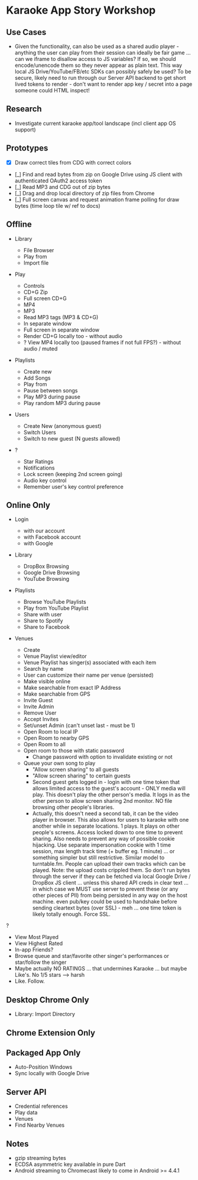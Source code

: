 Karaoke App Story Workshop
==========================

Use Cases
---------
 - Given the functionality, can also be used as a shared audio player - anything the user can play from their session can ideally be fair game ... can we iframe to disallow access to JS variables?  If so, we should encode/unencode them so they never appear as plain text.  This way local JS Drive/YouTube/FB/etc SDKs can possibly safely be used?  To be secure, likely need to run through our Server API backend to get short lived tokens to render - don't want to render app key / secret into a page someone could HTML inspect!

Research
--------

 - Investigate current karaoke app/tool landscape (incl client app OS support)

Prototypes
----------

 - [x] Draw correct tiles from CDG with correct colors
 - [_] Find and read bytes from zip on Google Drive using JS client with authenticated OAuth2 access token
 - [_] Read MP3 and CDG out of zip bytes
 - [_] Drag and drop local directory of zip files from Chrome
 - [_] Full screen canvas and request animation frame polling for draw bytes (time loop tile w/ ref to docs)

Offline
-------

 - Library
   - File Browser
   - Play from
   - Import file

 - Play
   - Controls
   - CD+G Zip
   - Full screen CD+G
   - MP4
   - MP3
   - Read MP3 tags (MP3 & CD+G)
   - In separate window
   - Full screen in separate window
   - Render CD+G locally too - without audio
   - ? View MP4 locally too (paused frames if not full FPS?) - without audio / muted

 - Playlists
   - Create new
   - Add Songs
   - Play from
   - Pause between songs
   - Play MP3 during pause
   - Play random MP3 during pause

 - Users
   - Create New (anonymous guest)
   - Switch Users
   - Switch to new guest (N guests allowed)

 - ?
   - Star Ratings 
   - Notifications
   - Lock screen (keeping 2nd screen going)
   - Audio key control
   - Remember user's key control preference

Online Only
-----------

 - Login
   - with our account
   - with Facebook account
   - with Google
   
 - Library
   - DropBox Browsing
   - Google Drive Browsing
   - YouTube Browsing

 - Playlists
   - Browse YouTube Playlists
   - Play from YouTube Playlist
   - Share with user
   - Share to Spotify
   - Share to Facebook

 - Venues
   - Create
   - Venue Playlist view/editor
   - Venue Playlist has singer(s) associated with each item
   - Search by name
   - User can customize their name per venue (persisted)
   - Make visible online
   - Make searchable from exact IP Address
   - Make searchable from GPS
   - Invite Guest
   - Invite Admin
   - Remove User
   - Accept Invites
   - Set/unset Admin (can't unset last - must be 1)
   - Open Room to local IP
   - Open Room to nearby GPS
   - Open Room to all
   - Open room to those with static password
     - Change password with option to invalidate existing or not
   - Queue your own song to play
     - "Allow screen sharing" to all guests
     - "Allow screen sharing" to certain guests
     - Second guest gets logged in - login with one time token that allows limited access to the guest's account - ONLY media will play.  This doesn't play the other person's media.  It logs in as the other person to allow screen sharing 2nd monitor.  NO file browsing other people's libraries.
     - Actually, this doesn't need a second tab, it can be the video player in browser.  This also allows for users to karaoke with one another while in separate locations.  1 plays.  It plays on other people's screens.  Access locked down to one time to prevent sharing.  Also needs to prevent any way of possible cookie hijacking.  Use separate impersonation cookie with 1 time session, max length track time (+ buffer eg. 1 minute) ... or something simpler but still restrictive.  Similar model to turntable.fm.  People can upload their own tracks which can be played.  Note: the upload costs crippled them.  So don't run bytes through the server if they can be fetched via local Google Drive / DropBox JS client ... unless this shared API creds in clear text ... in which case we MUST use server to prevent these (or any other pieces of PII) from being persisted in any way on the host machine.  even pub/key could be used to handshake before sending cleartext bytes (over SSL) - meh ... one time token is likely totally enough.  Force SSL.

 ?
  - View Most Played
  - View Highest Rated
  - In-app Friends?
  - Browse queue and star/favorite other singer's performances or star/follow the singer
  - Maybe actually NO RATINGS ... that undermines Karaoke ... but maybe Like's.  No 1/5 stars --> harsh
  - Like.  Follow.

Desktop Chrome Only
-------------------

 - Library: Import Directory

Chrome Extension Only
---------------------

Packaged App Only
-----------------

 - Auto-Position Windows
 - Sync locally with Google Drive

Server API
----------

 - Credential references
 - Play data
 - Venues
 - Find Nearby Venues

Notes
-----

 - gzip streaming bytes
 - ECDSA asymmetric key available in pure Dart
 - Android streaming to Chromecast likely to come in Android >= 4.4.1
